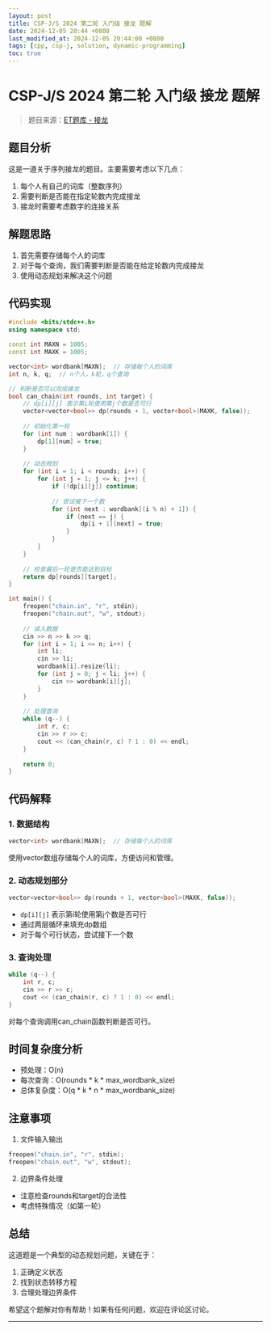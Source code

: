 ```yaml
---
layout: post
title: CSP-J/S 2024 第二轮 入门级 接龙 题解
date: 2024-12-05 20:44 +0800
last_modified_at: 2024-12-05 20:44:00 +0800
tags: [cpp, csp-j, solution, dynamic-programming]
toc: true
---
```



# CSP-J/S 2024 第二轮 入门级 接龙 题解

> 题目来源：[ET题库 - 接龙](https://eternity-sky.github.io/OI/problem.html?id=35)

## 题目分析

这是一道关于序列接龙的题目。主要需要考虑以下几点：
1. 每个人有自己的词库（整数序列）
2. 需要判断是否能在指定轮数内完成接龙
3. 接龙时需要考虑数字的连接关系

## 解题思路

1. 首先需要存储每个人的词库
2. 对于每个查询，我们需要判断是否能在给定轮数内完成接龙
3. 使用动态规划来解决这个问题

## 代码实现

```cpp
#include <bits/stdc++.h>
using namespace std;

const int MAXN = 1005;
const int MAXK = 1005;

vector<int> wordbank[MAXN];  // 存储每个人的词库
int n, k, q;  // n个人，k轮，q个查询

// 判断是否可以完成接龙
bool can_chain(int rounds, int target) {
    // dp[i][j] 表示第i轮使用第j个数是否可行
    vector<vector<bool>> dp(rounds + 1, vector<bool>(MAXK, false));
    
    // 初始化第一轮
    for (int num : wordbank[1]) {
        dp[1][num] = true;
    }
    
    // 动态规划
    for (int i = 1; i < rounds; i++) {
        for (int j = 1; j <= k; j++) {
            if (!dp[i][j]) continue;
            
            // 尝试接下一个数
            for (int next : wordbank[(i % n) + 1]) {
                if (next == j) {
                    dp[i + 1][next] = true;
                }
            }
        }
    }
    
    // 检查最后一轮是否能达到目标
    return dp[rounds][target];
}

int main() {
    freopen("chain.in", "r", stdin);
    freopen("chain.out", "w", stdout);
    
    // 读入数据
    cin >> n >> k >> q;
    for (int i = 1; i <= n; i++) {
        int li;
        cin >> li;
        wordbank[i].resize(li);
        for (int j = 0; j < li; j++) {
            cin >> wordbank[i][j];
        }
    }
    
    // 处理查询
    while (q--) {
        int r, c;
        cin >> r >> c;
        cout << (can_chain(r, c) ? 1 : 0) << endl;
    }
    
    return 0;
}
```

## 代码解释

### 1. 数据结构
```cpp
vector<int> wordbank[MAXN];  // 存储每个人的词库
```
使用vector数组存储每个人的词库，方便访问和管理。

### 2. 动态规划部分
```cpp
vector<vector<bool>> dp(rounds + 1, vector<bool>(MAXK, false));
```
- `dp[i][j]` 表示第i轮使用第j个数是否可行
- 通过两层循环来填充dp数组
- 对于每个可行状态，尝试接下一个数

### 3. 查询处理
```cpp
while (q--) {
    int r, c;
    cin >> r >> c;
    cout << (can_chain(r, c) ? 1 : 0) << endl;
}
```
对每个查询调用can_chain函数判断是否可行。

## 时间复杂度分析

- 预处理：O(n)
- 每次查询：O(rounds * k * max_wordbank_size)
- 总体复杂度：O(q * k * n * max_wordbank_size)

## 注意事项

1. 文件输入输出
```cpp
freopen("chain.in", "r", stdin);
freopen("chain.out", "w", stdout);
```

2. 边界条件处理
- 注意检查rounds和target的合法性
- 考虑特殊情况（如第一轮）

## 总结

这道题是一个典型的动态规划问题，关键在于：
1. 正确定义状态
2. 找到状态转移方程
3. 合理处理边界条件

希望这个题解对你有帮助！如果有任何问题，欢迎在评论区讨论。

---